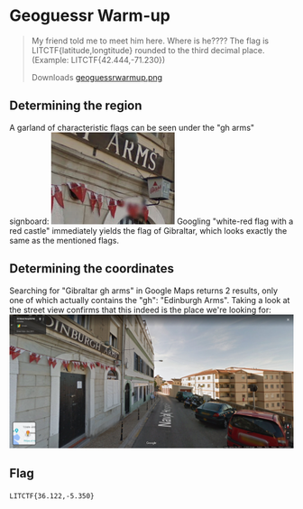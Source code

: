 # Geoguessr Warm-up
> My friend told me to meet him here. Where is he???? The flag is LITCTF{latitude,longtitude} rounded to the third decimal place. (Example: LITCTF{42.444,-71.230})
> 
> Downloads
> [geoguessrwarmup.png](https://drive.google.com/uc?export=download&id=1a0e58oRCqNVkFjqATku9xl9tNnvU43uP)

## Determining the region
A garland of characteristic flags can be seen under the "gh arms" signboard: ![media/flags.png](media/flags.png)
Googling "white-red flag with a red castle" immediately yields the flag of Gibraltar, which looks exactly the same as the mentioned flags.

## Determining the coordinates
Searching for "Gibraltar gh arms" in Google Maps returns 2 results, only one of which actually contains the "gh": "Edinburgh Arms". Taking a look at the street view confirms that this indeed is the place we're looking for: ![media/street.png](media/street.png)

## Flag
`LITCTF{36.122,-5.350}`
